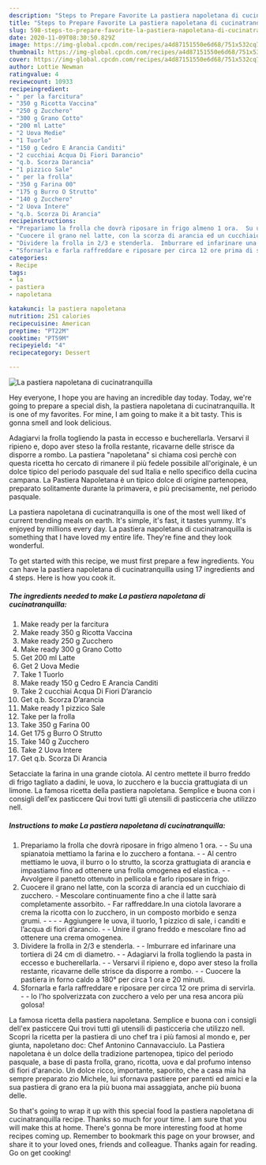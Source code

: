 ```yaml
---
description: "Steps to Prepare Favorite La pastiera napoletana di cucinatranquilla"
title: "Steps to Prepare Favorite La pastiera napoletana di cucinatranquilla"
slug: 598-steps-to-prepare-favorite-la-pastiera-napoletana-di-cucinatranquilla
date: 2020-11-09T08:30:50.829Z
image: https://img-global.cpcdn.com/recipes/a4d87151550e6d68/751x532cq70/la-pastiera-napoletana-di-cucinatranquilla-recipe-main-photo.jpg
thumbnail: https://img-global.cpcdn.com/recipes/a4d87151550e6d68/751x532cq70/la-pastiera-napoletana-di-cucinatranquilla-recipe-main-photo.jpg
cover: https://img-global.cpcdn.com/recipes/a4d87151550e6d68/751x532cq70/la-pastiera-napoletana-di-cucinatranquilla-recipe-main-photo.jpg
author: Lottie Newman
ratingvalue: 4
reviewcount: 10933
recipeingredient:
- " per la farcitura"
- "350 g Ricotta Vaccina"
- "250 g Zucchero"
- "300 g Grano Cotto"
- "200 ml Latte"
- "2 Uova Medie"
- "1 Tuorlo"
- "150 g Cedro E Arancia Canditi"
- "2 cucchiai Acqua Di Fiori Darancio"
- "q.b. Scorza Darancia"
- "1 pizzico Sale"
- " per la frolla"
- "350 g Farina 00"
- "175 g Burro O Strutto"
- "140 g Zucchero"
- "2 Uova Intere"
- "q.b. Scorza Di Arancia"
recipeinstructions:
- "Prepariamo la frolla che dovrà riposare in frigo almeno 1 ora.  Su una spianatoia mettiamo la farina e lo zucchero a fontana.  Al centro mettiamo le uova, il burro o lo strutto, la scorza grattugiata di arancia e impastiamo fino ad ottenere una frolla omogenea ed elastica.  Avvolgere il panetto ottenuto in pellicola e farlo riposare in frigo."
- "Cuocere il grano nel latte, con la scorza di arancia ed un cucchiaio di zucchero. Mescolare continuamente fino a che il latte sarà completamente assorbito. Far raffreddare.In una ciotola lavorare a crema la ricotta con lo zucchero, in un composto morbido e senza grumi.     Aggiungere le uova, il tuorlo, 1 pizzico di sale, i canditi e l’acqua di fiori d’arancio.  Unire il grano freddo e mescolare fino ad ottenere una crema omogenea."
- "Dividere la frolla in 2/3 e stenderla.  Imburrare ed infarinare una tortiera di 24 cm di diametro.  Adagiarvi la frolla togliendo la pasta in eccesso e bucherellarla.  Versarvi il ripieno e, dopo aver steso la frolla restante, ricavarne delle strisce da disporre a rombo.  Cuocere la pastiera in forno caldo a 180° per circa 1 ora e 20 minuti."
- "Sfornarla e farla raffreddare e riposare per circa 12 ore prima di servirla.  Io l’ho spolverizzata con zucchero a velo per una resa ancora più golosa!"
categories:
- Recipe
tags:
- la
- pastiera
- napoletana

katakunci: la pastiera napoletana 
nutrition: 251 calories
recipecuisine: American
preptime: "PT22M"
cooktime: "PT59M"
recipeyield: "4"
recipecategory: Dessert

---
```



![La pastiera napoletana di cucinatranquilla](https://img-global.cpcdn.com/recipes/a4d87151550e6d68/751x532cq70/la-pastiera-napoletana-di-cucinatranquilla-recipe-main-photo.jpg)

Hey everyone, I hope you are having an incredible day today. Today, we're going to prepare a special dish, la pastiera napoletana di cucinatranquilla. It is one of my favorites. For mine, I am going to make it a bit tasty. This is gonna smell and look delicious.

Adagiarvi la frolla togliendo la pasta in eccesso e bucherellarla. Versarvi il ripieno e, dopo aver steso la frolla restante, ricavarne delle strisce da disporre a rombo. La pastiera &#34;napoletana&#34; si chiama così perchè con questa ricetta ho cercato di rimanere il più fedele possibile all&#39;originale, è un dolce tipico del periodo pasquale del sud Italia e nello specifico della cucina campana. La Pastiera Napoletana è un tipico dolce di origine partenopea, preparato solitamente durante la primavera, e più precisamente, nel periodo pasquale.

La pastiera napoletana di cucinatranquilla is one of the most well liked of current trending meals on earth. It's simple, it's fast, it tastes yummy. It's enjoyed by millions every day. La pastiera napoletana di cucinatranquilla is something that I have loved my entire life. They're fine and they look wonderful.


To get started with this recipe, we must first prepare a few ingredients. You can have la pastiera napoletana di cucinatranquilla using 17 ingredients and 4 steps. Here is how you cook it.

<!--inarticleads1-->

##### The ingredients needed to make La pastiera napoletana di cucinatranquilla:

1. Make ready  per la farcitura
1. Make ready 350 g Ricotta Vaccina
1. Make ready 250 g Zucchero
1. Make ready 300 g Grano Cotto
1. Get 200 ml Latte
1. Get 2 Uova Medie
1. Take 1 Tuorlo
1. Make ready 150 g Cedro E Arancia Canditi
1. Take 2 cucchiai Acqua Di Fiori D’arancio
1. Get q.b. Scorza D’arancia
1. Make ready 1 pizzico Sale
1. Take  per la frolla
1. Take 350 g Farina 00
1. Get 175 g Burro O Strutto
1. Take 140 g Zucchero
1. Take 2 Uova Intere
1. Get q.b. Scorza Di Arancia


Setacciate la farina in una grande ciotola. Al centro mettete il burro freddo di frigo tagliato a dadini, le uova, lo zucchero e la buccia grattugiata di un limone. La famosa ricetta della pastiera napoletana. Semplice e buona con i consigli dell&#39;ex pasticcere Qui trovi tutti gli utensili di pasticceria che utilizzo nell. 

<!--inarticleads2-->

##### Instructions to make La pastiera napoletana di cucinatranquilla:

1. Prepariamo la frolla che dovrà riposare in frigo almeno 1 ora. -  - Su una spianatoia mettiamo la farina e lo zucchero a fontana. -  - Al centro mettiamo le uova, il burro o lo strutto, la scorza grattugiata di arancia e impastiamo fino ad ottenere una frolla omogenea ed elastica. -  - Avvolgere il panetto ottenuto in pellicola e farlo riposare in frigo.
1. Cuocere il grano nel latte, con la scorza di arancia ed un cucchiaio di zucchero. - Mescolare continuamente fino a che il latte sarà completamente assorbito. - Far raffreddare.In una ciotola lavorare a crema la ricotta con lo zucchero, in un composto morbido e senza grumi. -  -   -  - Aggiungere le uova, il tuorlo, 1 pizzico di sale, i canditi e l’acqua di fiori d’arancio. -  - Unire il grano freddo e mescolare fino ad ottenere una crema omogenea.
1. Dividere la frolla in 2/3 e stenderla. -  - Imburrare ed infarinare una tortiera di 24 cm di diametro. -  - Adagiarvi la frolla togliendo la pasta in eccesso e bucherellarla. -  - Versarvi il ripieno e, dopo aver steso la frolla restante, ricavarne delle strisce da disporre a rombo. -  - Cuocere la pastiera in forno caldo a 180° per circa 1 ora e 20 minuti.
1. Sfornarla e farla raffreddare e riposare per circa 12 ore prima di servirla. -  - Io l’ho spolverizzata con zucchero a velo per una resa ancora più golosa!


La famosa ricetta della pastiera napoletana. Semplice e buona con i consigli dell&#39;ex pasticcere Qui trovi tutti gli utensili di pasticceria che utilizzo nell. Scopri la ricetta per la pastiera di uno chef tra i più famosi al mondo e, per giunta, napoletano doc: Chef Antonino Cannavacciulo. La Pastiera napoletana è un dolce della tradizione partenopea, tipico del periodo pasquale, a base di pasta frolla, grano, ricotta, uova e dal profumo intenso di fiori d&#39;arancio. Un dolce ricco, importante, saporito, che a casa mia ha sempre preparato zio Michele, lui sfornava pastiere per parenti ed amici e la sua pastiera di grano era la più buona mai assaggiata, anche più buona delle. 

So that's going to wrap it up with this special food la pastiera napoletana di cucinatranquilla recipe. Thanks so much for your time. I am sure that you will make this at home. There's gonna be more interesting food at home recipes coming up. Remember to bookmark this page on your browser, and share it to your loved ones, friends and colleague. Thanks again for reading. Go on get cooking!

